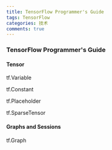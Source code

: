 ```yaml
---
title: TensorFlow Programmer's Guide
tags: TensorFlow
categories: 技术
comments: true
---
```


### TensorFlow Programmer's Guide

<!--more-->

#### Tensor

tf.Variable

tf.Constant

tf.Placeholder

tf.SparseTensor

#### Graphs and Sessions

tf.Graph
